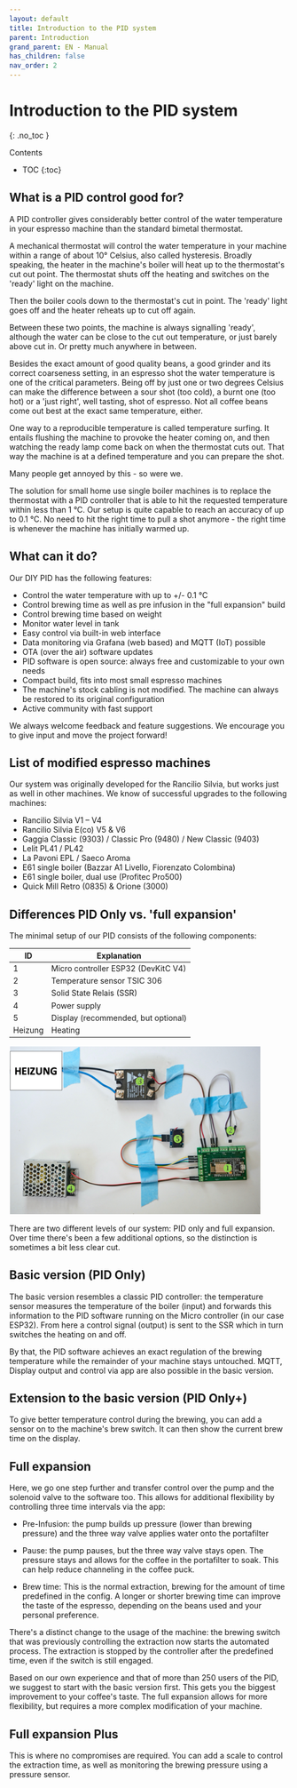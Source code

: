 ```yaml
---
layout: default
title: Introduction to the PID system
parent: Introduction
grand_parent: EN - Manual
has_children: false
nav_order: 2
---
```


# Introduction to the PID system
{: .no_toc }

Contents

* TOC
{:toc}


## What is a PID control good for?

A PID controller gives considerably better control of the water temperature in your espresso machine than the standard bimetal thermostat.

A mechanical thermostat will control the water temperature in your machine within a range of about 10° Celsius, also called hysteresis. Broadly speaking, the heater in the machine's boiler will heat up to the thermostat's cut out point. The thermostat shuts off the heating and switches on the 'ready' light on the machine.

Then the boiler cools down to the thermostat's cut in point. The 'ready' light goes off and the heater reheats up to cut off again.

Between these two points, the machine is always signalling 'ready', although the water can be close to the cut out temperature, or just barely above cut in. Or pretty much anywhere in between.

Besides the exact amount of good quality beans, a good grinder and its correct coarseness setting, in an espresso shot the water temperature is one of the critical parameters. Being off by just one or two degrees Celsius can make the difference between a sour shot (too cold), a burnt one (too hot) or a 'just right', well tasting, shot of espresso. Not all coffee beans come out best at the exact same temperature, either.

One way to a reproducible temperature is called temperature surfing. It entails flushing the machine to provoke the heater coming on, and then watching the ready lamp come back on when the thermostat cuts out. That way the machine is at a defined temperature and you can prepare the shot.

Many people get annoyed by this - so were we.

The solution for small home use single boiler machines is to replace the thermostat with a PID controller that is able to hit the requested temperature within less than 1 °C. Our setup is quite capable to reach an accuracy of up to 0.1 °C. No need to hit the right time to pull a shot anymore - the right time is whenever the machine has initially warmed up.


## What can it do?

Our DIY PID has the following features:

* Control the water temperature with up to +/- 0.1 °C
* Control brewing time as well as pre infusion in the "full expansion" build
* Control brewing time based on weight
* Monitor water level in tank
* Easy control via built-in web interface
* Data monitoring via Grafana (web based) and MQTT (IoT) possible
* OTA (over the air) software updates
* PID software is open source: always free and customizable to your own needs
* Compact build, fits into most small espresso machines
* The machine's stock cabling is not modified. The machine can always be restored to its original configuration
* Active community with fast support

We always welcome feedback and feature suggestions. We encourage you to give input and move the project forward!


## List of modified espresso machines

Our system was originally developed for the Rancilio Silvia, but works just as well in other machines. We know of successful upgrades to the following machines:


 * Rancilio Silvia V1 – V4
 * Rancilio Silvia E(co) V5 & V6
 * Gaggia Classic (9303) / Classic Pro (9480) / New Classic (9403)
 * Lelit PL41 / PL42
 * La Pavoni EPL / Saeco Aroma
 * E61 single boiler (Bazzar A1 Livello, Fiorenzato Colombina)
 * E61 single boiler, dual use (Profitec Pro500)
 * Quick Mill Retro (0835) & Orione (3000)


## Differences PID Only vs. 'full expansion'

The minimal setup of our PID consists of the following components:

ID | Explanation
-|-
1 | Micro controller ESP32 (DevKitC V4)
2 | Temperature sensor TSIC 306
3 | Solid State Relais (SSR)
4 | Power supply
5 | Display (recommended, but optional)
Heizung | Heating

![Trockenaufbau](../../img/intro/einleitung/trockenaufbau.png)

There are two different levels of our system: PID only and full expansion. Over time there's been a few additional options, so the distinction is sometimes a bit less clear cut.

<!--- There would be a graphic here showing the possible levels of the PID, but it's only available in german -->


## Basic version (PID Only)

The basic version resembles a classic PID controller: the temperature sensor measures the temperature of the boiler (input) and forwards this information to the PID software running on the Micro controller (in our case ESP32). From here a control signal (output) is sent to the SSR which in turn switches the heating on and off.

By that, the PID software achieves an exact regulation of the brewing temperature while the remainder of your machine stays untouched. MQTT, Display output and control via app are also possible in the basic version.


## Extension to the basic version (PID Only+)

To give better temperature control during the brewing, you can add a sensor on to the machine's brew switch. It can then show the current brew time on the display.


## Full expansion

Here, we go one step further and transfer control over the pump and the solenoid valve to the software too. This allows for additional flexibility by controlling three time intervals via the app:

* Pre-Infusion: the pump builds up pressure (lower than brewing pressure) and the three way valve applies water onto the portafilter

* Pause: the pump pauses, but the three way valve stays open. The pressure stays and allows for the coffee in the portafilter to soak. This can help reduce channeling in the coffee puck.

* Brew time: This is the normal extraction, brewing for the amount of time predefined in the config. A longer or shorter brewing time can improve the taste of the espresso, depending on the beans used and your personal preference.

There's a distinct change to the usage of the machine: the brewing switch that was previously controlling the extraction now starts the automated process. The extraction is stopped by the controller after the predefined time, even if the switch is still engaged.

Based on our own experience and that of more than 250 users of the PID, we suggest to start with the basic version first. This gets you the biggest improvement to your coffee's taste. The full expansion allows for more flexibility, but requires a more complex modification of your machine.


## Full expansion Plus

This is where no compromises are required. You can add a scale to control the extraction time, as well as monitoring the brewing pressure using a pressure sensor.
